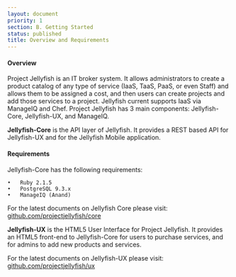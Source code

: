 ```yaml
---
layout: document
priority: 1
section: B. Getting Started
status: published
title: Overview and Requirements
---
```


#### Overview
Project Jellyfish is an IT broker system. It allows administrators to create a product catalog of any type of service (IaaS, TaaS, PaaS, or even Staff) and allows them to be assigned a cost, and then users can create projects and add those services to a project. Jellyfish current supports IaaS via ManageIQ and Chef.  Project Jellyfish has 3 main components: Jellyfish-Core, Jellyfish-UX, and ManageIQ.

__Jellyfish-Core__ is the API layer of Jellyfish. It provides a REST based API for Jellyfish-UX and for the Jellyfish Mobile application.

#### Requirements
Jellyfish-Core has the following requirements:

    •	Ruby 2.1.5
    •	PostgreSQL 9.3.x
    •	ManageIQ (Anand)

For the latest documents on Jellyfish Core please visit: [github.com/projectjellyfish/core](https://github.com/projectjellyfish/core)

__Jellyfish-UX__ is the HTML5 User Interface for Project Jellyfish. It provides an HTML5 front-end to Jellyfish-Core for users to purchase services, and for admins to add new products and services.

For the latest documents on Jellyfish-UX please visit: [github.com/projectjellyfish/ux](https://github.com/projectjellyfish/ux)
